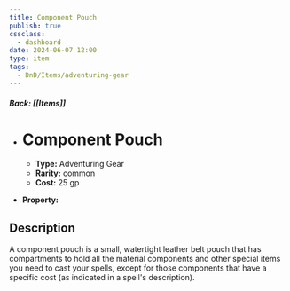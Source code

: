 ```yaml
---
title: Component Pouch
publish: true
cssclass:
  - dashboard
date: 2024-06-07 12:00
type: item
tags:
  - DnD/Items/adventuring-gear
---
```


##### Back: [[Items]]

- # Component Pouch

    - **Type:** Adventuring Gear
    - **Rarity:** common
    - **Cost:** 25 gp
- **Property:** 



## Description 

A component pouch is a small, watertight leather belt pouch that has compartments to hold all the material components and other special items you need to cast your spells, except for those components that have a specific cost (as indicated in a spell's description). 
